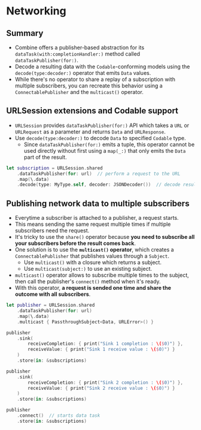 # Networking

## Summary

- Combine offers a publisher-based abstraction for its `dataTask(with:completionHandler:)` method called `dataTaskPublisher(for:)`.
- Decode a resulting data with the `Codable`-conforming models using the `decode(type:decoder:)` operator that emits `Data` values.
- While there's no operator to share a replay of a subscription with multiple subscribers, you can recreate this behavior using a `ConnectablePublisher` and the `multicast()` operator.

## URLSession extensions and Codable support

- `URLSession` provides `dataTaskPublisher(for:)` API which takes a `URL` or `URLRequest` as a parameter and returns `Data` and `URLResponse`.
- Use `decode(type:decoder:)` to decode `Data` to specified `Codable` type.
  - Since `dataTaskPublisher(for:)` emits a tuple, this operator cannot be used directly without first using a `map(_:)` that only emits the `Data` part of the result.

```swift
let subscription = URLSession.shared
    .dataTaskPublisher(for: url)  // perform a request to the URL
    .map(\.data)
    .decode(type: MyType.self, decoder: JSONDecoder())  // decode resulting data into MyType
```

## Publishing network data to multiple subscribers

- Everytime a subscriber is attached to a publisher, a request starts.
- This means sending the same request multiple times if multiple subscribers need the request.
- It's tricky to use the `share()` operator because **you need to subscribe all your subscribers before the result comes back**.
- One solution is to use the **`multicast()` operator**, which creates a `ConnectablePublisher` that publishes values through a `Subject`.
  - Use `multicast()` with a closure which returns a subject.
  - Use `multicast(subject:)` to use an existing subject.
- `multicast()` operator allows to subscribe multiple times to the subject, then call the publisher's `connect()` method when it's ready.
- With this operator, **a request is sended one time and share the outcome with all subscribers**.

```swift
let publisher = URLSession.shared
    .dataTaskPublisher(for: url)
    .map(\.data)
    .multicast { PassthroughSubject<Data, URLError>() }

publisher
    .sink(
        receiveCompletion: { print("Sink 1 completion : \($0)") },
        receiveValue: { print("Sink 1 receive value : \($0)") }
    )
    .store(in: &subscriptions)

publisher
    .sink(
        receiveCompletion: { print("Sink 2 completion : \($0)") },
        receiveValue: { print("Sink 2 receive value : \($0)") }
    )
    .store(in: &subscriptions)

publisher
    .connect()  // starts data task
    .store(in: &subscriptions)
```
